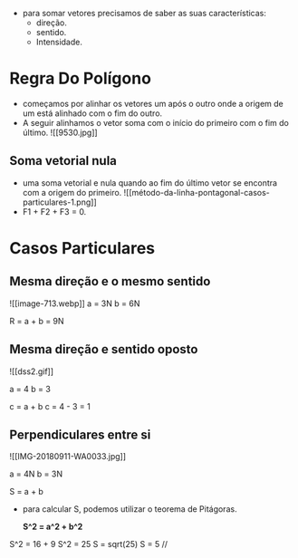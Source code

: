 - para somar vetores precisamos de saber as suas características:
	- direção.
	- sentido.
	- Intensidade.
# Regra Do Polígono
- começamos por alinhar os vetores um após o outro onde a origem de um está alinhado com o fim do outro.
- A seguir alinhamos o vetor soma com o início do primeiro com o fim do último.
![[9530.jpg]]

## Soma vetorial nula
- uma soma vetorial e nula quando ao fim do último vetor se encontra com a origem do primeiro.
![[método-da-linha-pontagonal-casos-particulares-1.png]]
- F1 + F2 + F3 = 0.

# Casos Particulares
## Mesma direção e o mesmo sentido

![[image-713.webp]]
a = 3N
b = 6N

R = a + b = 9N

## Mesma direção e sentido oposto
![[dss2.gif]]

a = 4
b = 3

c = a + b
c = 4 - 3 = 1
## Perpendiculares entre si
![[IMG-20180911-WA0033.jpg]]

a = 4N
b = 3N

S = a + b

- para calcular S, podemos utilizar o teorema de Pitágoras.

	**S^2 = a^2 + b^2**
	
S^2 = 16 + 9
S^2 = 25
S = sqrt(25)
S = 5 //
